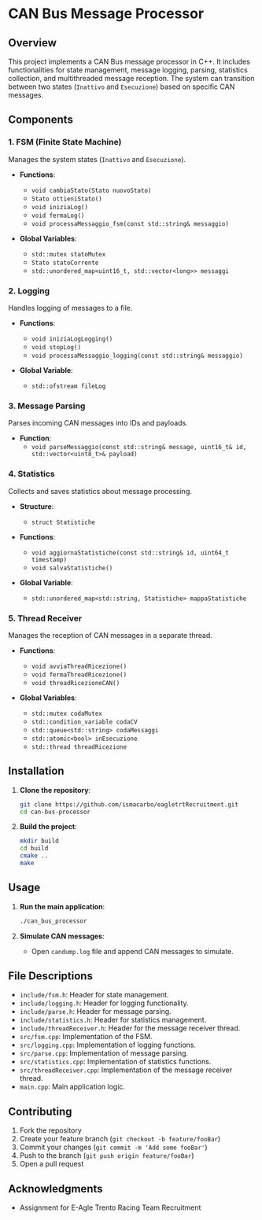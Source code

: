 # CAN Bus Message Processor

## Overview

This project implements a CAN Bus message processor in C++. It includes functionalities for state management, message logging, parsing, statistics collection, and multithreaded message reception. The system can transition between two states (`Inattivo` and `Esecuzione`) based on specific CAN messages. 

## Components

### 1. FSM (Finite State Machine)

Manages the system states (`Inattivo` and `Esecuzione`).

- **Functions**:
  - `void cambiaStato(Stato nuovoStato)`
  - `Stato ottieniStato()`
  - `void iniziaLog()`
  - `void fermaLog()`
  - `void processaMessaggio_fsm(const std::string& messaggio)`

- **Global Variables**:
  - `std::mutex statoMutex`
  - `Stato statoCorrente`
  - `std::unordered_map<uint16_t, std::vector<long>> messaggi`

### 2. Logging

Handles logging of messages to a file.

- **Functions**:
  - `void iniziaLogLogging()`
  - `void stopLog()`
  - `void processaMessaggio_logging(const std::string& messaggio)`

- **Global Variable**:
  - `std::ofstream fileLog`

### 3. Message Parsing

Parses incoming CAN messages into IDs and payloads.

- **Function**:
  - `void parseMessaggio(const std::string& message, uint16_t& id, std::vector<uint8_t>& payload)`

### 4. Statistics

Collects and saves statistics about message processing.

- **Structure**:
  - `struct Statistiche`

- **Functions**:
  - `void aggiornaStatistiche(const std::string& id, uint64_t timestamp)`
  - `void salvaStatistiche()`

- **Global Variable**:
  - `std::unordered_map<std::string, Statistiche> mappaStatistiche`

### 5. Thread Receiver

Manages the reception of CAN messages in a separate thread.

- **Functions**:
  - `void avviaThreadRicezione()`
  - `void fermaThreadRicezione()`
  - `void threadRicezioneCAN()`

- **Global Variables**:
  - `std::mutex codaMutex`
  - `std::condition_variable codaCV`
  - `std::queue<std::string> codaMessaggi`
  - `std::atomic<bool> inEsecuzione`
  - `std::thread threadRicezione`

## Installation

1. **Clone the repository**:
    ```sh
    git clone https://github.com/ismacarbo/eagletrtRecruitment.git
    cd can-bus-processor
    ```

2. **Build the project**:
    ```sh
    mkdir build
    cd build
    cmake ..
    make
    ```

## Usage

1. **Run the main application**:
    ```sh
    ./can_bus_processor
    ```

2. **Simulate CAN messages**:
    - Open `candump.log` file and append CAN messages to simulate.

## File Descriptions

- `include/fsm.h`: Header for state management.
- `include/logging.h`: Header for logging functionality.
- `include/parse.h`: Header for message parsing.
- `include/statistics.h`: Header for statistics management.
- `include/threadReceiver.h`: Header for the message receiver thread.
- `src/fsm.cpp`: Implementation of the FSM.
- `src/logging.cpp`: Implementation of logging functions.
- `src/parse.cpp`: Implementation of message parsing.
- `src/statistics.cpp`: Implementation of statistics functions.
- `src/threadReceiver.cpp`: Implementation of the message receiver thread.
- `main.cpp`: Main application logic.

## Contributing

1. Fork the repository
2. Create your feature branch (`git checkout -b feature/fooBar`)
3. Commit your changes (`git commit -m 'Add some fooBar'`)
4. Push to the branch (`git push origin feature/fooBar`)
5. Open a pull request

## Acknowledgments

- Assignment for E-Agle Trento Racing Team Recruitment
    
